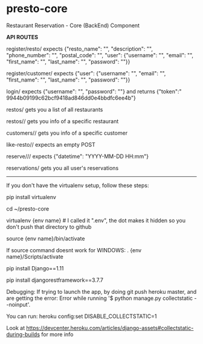 # presto-core
Restaurant Reservation - Core (BackEnd) Component


**************API ROUTES**************

register/resto/		expects {"resto_name": "", "description": "", "phone_number": "", "postal_code": "", "user": {"username": "", "email": "", "first_name": "", "last_name": "", "password": ""}}

register/customer/	expects {"user": {"username": "", "email": "", "first_name": "", "last_name": "", "password": ""}}

login/ 	expects {"username": "", "password": ""} and returns {"token":" 9944b09199c62bcf9418ad846dd0e4bbdfc6ee4b"}

restos/ 		gets you a list of all restaurants

restos/<id>/		gets you info of a specific restaurant
	
customers/<id>/		gets you info of a specific customer
	
like-resto/<id>/	expects an empty POST
	
reserve/<customerID>/<restoID>/	expects {"datetime": "YYYY-MM-DD HH:mm"}
	
reservations/		gets you all user's reservations

**************************************

If you don't have the virtualenv setup, follow these steps:

pip install virtualenv

cd ~/presto-core

virtualenv {env name} # I called it ".env", the dot makes it hidden so you don't push that directory to github

source {env name}/bin/activate

If source command doesnt work for WINDOWS:
. {env name}/Scripts/activate
	


pip install Django==1.11

pip install djangorestframework==3.7.7


Debugging:  If trying to launch the app, by doing git push heroku master, and are getting the error: 
	Error while running '$ python manage.py collectstatic --noinput'.

You can run:
	heroku config:set DISABLE_COLLECTSTATIC=1

Look at https://devcenter.heroku.com/articles/django-assets#collectstatic-during-builds for more info
